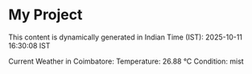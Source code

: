 # My Project

This content is dynamically generated in Indian Time (IST): 2025-10-11 16:30:08 IST


Current Weather in Coimbatore:
Temperature: 26.88 °C
Condition: mist
